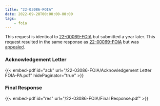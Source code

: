 ```yaml
---
title: "22-03086-FOIA"
date: 2022-09-28T00:00:00-00:00
tags:
    - foia
---
```


This request is identical to [22-00069-FOIA][22-00069-FOIA] but submitted a year later. This request resulted in the same response as [22-00069-FOIA][22-00069-FOIA] but was [appealed][23-00004-APPS].

### Acknowledgement Letter

{{< embed-pdf id="ack" url="/22-03086-FOIA/Acknowledgement Letter FOIA-PA.pdf" hidePaginator="true" >}}

### Final Response

{{< embed-pdf id="res" url="/22-03086-FOIA/Final Response.pdf" >}}

[22-00069-FOIA]: /2021/10/22-00069-foia/
[23-00004-APPS]: /2022/10/23-00004-apps/
